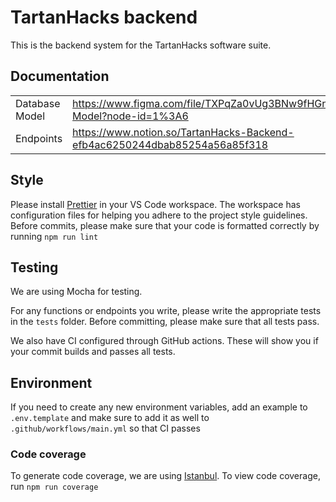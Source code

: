 # TartanHacks backend

This is the backend system for the TartanHacks software suite. 

## Documentation
|||
|--|--|
|Database Model|https://www.figma.com/file/TXPqZa0vUg3BNw9fHGn9vT/TartanHacks-Model?node-id=1%3A6|
|Endpoints| https://www.notion.so/TartanHacks-Backend-efb4ac6250244dbab85254a56a85f318

## Style
Please install [Prettier](https://marketplace.visualstudio.com/items?itemName=esbenp.prettier-vscode)
in your VS Code workspace. The workspace has configuration files for helping
you adhere to the project style guidelines. Before commits, please make sure
that your code is formatted correctly by running `npm run lint`

## Testing
We are using Mocha for testing.

For any functions or endpoints you write, please write the appropriate tests
in the `tests` folder. Before committing, please make sure that all tests
pass.

We also have CI configured through GitHub actions. These will show you if your
commit builds and passes all tests.

## Environment
If you need to create any new environment variables, add an example to `.env.template`
and make sure to add it as well to `.github/workflows/main.yml` so that CI
passes

### Code coverage
To generate code coverage, we are using [Istanbul](https://istanbul.js.org/).
To view code coverage, run `npm run coverage`